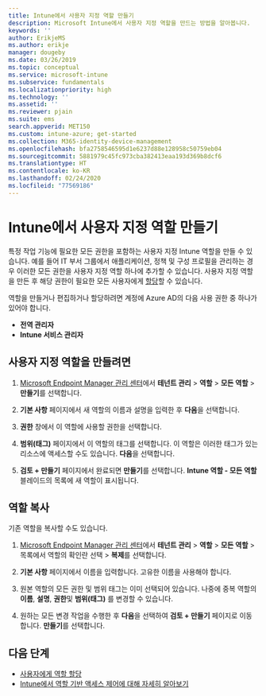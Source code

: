 ```yaml
---
title: Intune에서 사용자 지정 역할 만들기
description: Microsoft Intune에서 사용자 지정 역할을 만드는 방법을 알아봅니다.
keywords: ''
author: ErikjeMS
ms.author: erikje
manager: dougeby
ms.date: 03/26/2019
ms.topic: conceptual
ms.service: microsoft-intune
ms.subservice: fundamentals
ms.localizationpriority: high
ms.technology: ''
ms.assetid: ''
ms.reviewer: pjain
ms.suite: ems
search.appverid: MET150
ms.custom: intune-azure; get-started
ms.collection: M365-identity-device-management
ms.openlocfilehash: bfa2758546595d1e6237d88e128958c50759eb04
ms.sourcegitcommit: 5881979c45fc973cba382413eaa193d369b8dcf6
ms.translationtype: HT
ms.contentlocale: ko-KR
ms.lasthandoff: 02/24/2020
ms.locfileid: "77569186"
---
```

# <a name="create-a-custom-role-in-intune"></a>Intune에서 사용자 지정 역할 만들기

특정 작업 기능에 필요한 모든 권한을 포함하는 사용자 지정 Intune 역할을 만들 수 있습니다. 예를 들어 IT 부서 그룹에서 애플리케이션, 정책 및 구성 프로필을 관리하는 경우 이러한 모든 권한을 사용자 지정 역할 하나에 추가할 수 있습니다. 사용자 지정 역할을 만든 후 해당 권한이 필요한 모든 사용자에게 [할당](assign-role.md)할 수 있습니다.

역할을 만들거나 편집하거나 할당하려면 계정에 Azure AD의 다음 사용 권한 중 하나가 있어야 합니다.
- **전역 관리자**
- **Intune 서비스 관리자**

## <a name="to-create-a-custom-role"></a>사용자 지정 역할을 만들려면

1. [Microsoft Endpoint Manager 관리 센터](https://go.microsoft.com/fwlink/?linkid=2109431)에서 **테넌트 관리** > **역할** > **모든 역할** > **만들기**를 선택합니다.

2. **기본 사항** 페이지에서 새 역할의 이름과 설명을 입력한 후 **다음**을 선택합니다.

3. **권한** 창에서 이 역할에 사용할 권한을 선택합니다.

4. **범위(태그)** 페이지에서 이 역할의 태그를 선택합니다. 이 역할은 이러한 태그가 있는 리소스에 액세스할 수도 있습니다. **다음**을 선택합니다.

5. **검토 + 만들기** 페이지에서 완료되면 **만들기**를 선택합니다. **Intune 역할 - 모든 역할** 블레이드의 목록에 새 역할이 표시됩니다.

## <a name="copy-a-role"></a>역할 복사

기존 역할을 복사할 수도 있습니다.

1. [Microsoft Endpoint Manager 관리 센터](https://go.microsoft.com/fwlink/?linkid=2109431)에서 **테넌트 관리** > **역할** > **모든 역할** > 목록에서 역할의 확인란 선택 > **복제**를 선택합니다.

2. **기본 사항** 페이지에서 이름을 입력합니다. 고유한 이름을 사용해야 합니다.

3. 원본 역할의 모든 권한 및 범위 태그는 이미 선택되어 있습니다. 나중에 중복 역할의 **이름**, **설명**, **권한**및 **범위(태그)** 를 변경할 수 있습니다.

4. 원하는 모든 변경 작업을 수행한 후 **다음**을 선택하여 **검토 + 만들기** 페이지로 이동합니다. **만들기**를 선택합니다. 

## <a name="next-steps"></a>다음 단계
- [사용자에게 역할 할당](assign-role.md)
- [Intune에서 역할 기반 액세스 제어에 대해 자세히 알아보기](role-based-access-control.md)


